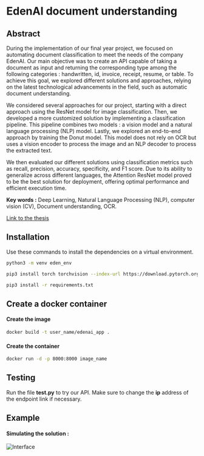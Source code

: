 # EdenAI document understanding

## Abstract 
During the implementation of our final year project, we focused on automating document
classification to meet the needs of the company EdenAI. Our main objective was to create an
API capable of taking a document as input and returning the corresponding type among the
following categories : handwritten, id, invoice, receipt, resume, or table. To achieve this goal, we
explored different solutions and approaches, relying on the latest technological advancements
in the field, such as automatic document understanding.

We considered several approaches for our project, starting with a direct approach using
the ResNet model for image classification. Then, we developed a more customized solution by
implementing a classification pipeline. This pipeline combines two models : a vision model and
a natural language processing (NLP) model. Lastly, we explored an end-to-end approach by
training the Donut model. This model does not rely on OCR but uses a vision encoder to
process the image and an NLP decoder to process the extracted text.

We then evaluated our different solutions using classification metrics such as recall, precision,
accuracy, specificity, and F1 score. Due to its ability to generalize across different languages,
the Attention ResNet model proved to be the best solution for deployment, offering optimal
performance and efficient execution time.

**Key words :** Deep Learning, Natural Language Processing (NLP), computer vision (CV), Document understanding, OCR.

[Link to the thesis](https://drive.google.com/file/d/1hfHIWxgPkZVCznKsId2CUNPq4URHMbP5/view)

## Installation

Use these commands to install the dependencies on a virtual environment.

```bash
python3 -m venv eden_env
```
```bash
pip3 install torch torchvision --index-url https://download.pytorch.org/whl/cpu
```
```bash
pip3 install -r requirements.txt
```

## Create a docker container

#### Create the image
```bash
docker build -t user_name/edenai_app .
```
#### Create the container
```bash
docker run -d -p 8000:8000 image_name
```

## Testing
Run the file **test.py** to try our API. Make sure to change the **ip** address of the endpoint link if necessary.


## Example
#### Simulating the solution :
![Interface](https://www.pixenli.com/image/pXlwrB3D)

